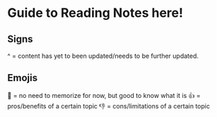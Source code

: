 # Guide to Reading Notes here!

## Signs
^ = content has yet to been updated/needs to be further updated.


## Emojis
:thought_balloon: = no need to memorize for now, but good to know what it is
:thumbsup: = pros/benefits of a certain topic
:thumbsdown: = cons/limitations of a certain topic
